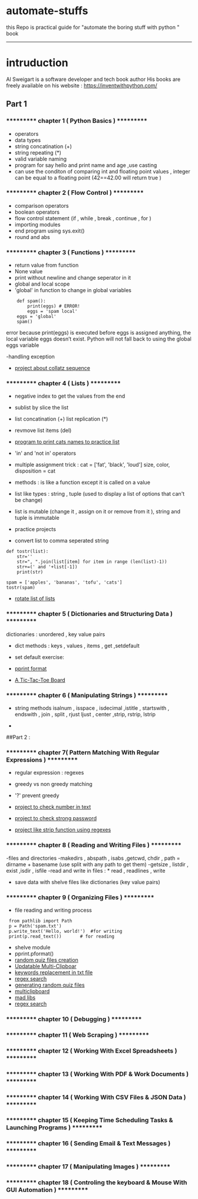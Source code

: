 # automate-stuffs
this Repo is practical guide for "automate the boring stuff with python " book 
________________________________________________________________________________

# intruduction 

Al Sweigart is a software developer and tech book author
His books are freely available on his website :
https://inventwithpython.com/

## Part 1
### ********* chapter 1 ( Python Basics ) *********

- operators
- data types
- string concatination  (+)
- string repeating (*)
- valid variable naming
- program for say hello and print name and age ,use casting 
- can use the conditon of comparing int and floating point values , integer can be equal to a
floating point (42==42.00 will return true )

### ********* chapter 2 ( Flow Control ) *********

- comparison operators
- boolean operators
- flow control statement (if , while , break , continue , for )
- importing modules
- end program using sys.exit()
- round and abs

### ********* chapter 3 ( Functions ) *********

- return value from function
- None value 
- print without newline and change seperator in it
- global and local scope
- 'global' in function to change in global variables
```
	def spam():
	    print(eggs) # ERROR!
	    eggs = 'spam local'
	eggs = 'global'
	spam()
```
error because print(eggs) is executed before eggs is assigned anything, the local variable eggs doesn’t exist. Python will not fall back to using
the global eggs variable 

-handling exception

- [project about collatz sequence](https://github.com/abeermh/automate-stuffs/blob/main/exercise1.py)

### ********* chapter 4 ( Lists ) *********

- negative index to get the values from the end
- sublist by slice the list
- list concatination (+) list replication (*)
- revmove list items (del)


- [program to print cats names to practice list](https://github.com/abeermh/automate-stuffs/blob/main/exercise2.py)

- 'in' and 'not in' operators
- multiple assignment trick :
	cat = ['fat', 'black', 'loud']
	size, color, disposition = cat
- methods : is like a function except it is called on a value 
- list like types : string , tuple (used to display a list of options that can't be change)
- list is mutable (change it , assign on it or remove from it ), string and tuple is immutable
- practice projects

* convert list to comma seperated string 
```
def tostr(list):
    str=''
    str=", ".join(list[item] for item in range (len(list)-1))
    str+=(' and '+list[-1])      
    print(str)
    
spam = ['apples', 'bananas', 'tofu', 'cats']
tostr(spam)
```

* [rotate list of lists](https://github.com/abeermh/automate-stuffs/blob/main/exercise3.py)

### ********* chapter 5  ( Dictionaries and Structuring Data ) *********

dictionaries : unordered , key value pairs
- dict methods : keys , values , items , get ,setdefault
- set default exercise:

- [pprint format](https://github.com/abeermh/automate-stuffs/blob/main/exercise4.py)
- [A Tic-Tac-Toe Board ](https://github.com/abeermh/automate-stuffs/blob/main/exercise5.py) 

### ********* chapter 6 ( Manipulating Strings  ) *********
 
- string methods
	isalnum , isspace , isdecimal ,istitle , startswith , endswith , join , split , rjust
	ljust , center ,strip, rstrip, lstrip

- [rotate list of lists]:(https://github.com/abeermh/automate-stuffs/blob/main/exercise6.py)


##Part 2 :
### ********* chapter 7( Pattern Matching With Regular Expressions  ) *********


- regular expression : regexes
- greedy vs non greedy matching 
- '?' prevent greedy 

- [project to check number in text](https://github.com/abeermh/automate-stuffs/blob/main/exercise7.py)

- [project to check strong password](https://github.com/abeermh/automate-stuffs/blob/main/exercise8.py)

- [project like strip function using regexes](https://github.com/abeermh/automate-stuffs/blob/main/exercise9.py)


### ********* chapter 8 ( Reading and Writing Files ) *********

-files and directories
-makedirs , abspath , isabs ,getcwd, chdir , 
path = dirname + basename (use split with any path to get them)
-getsize , listdir , exist ,isdir , isfile
-read and write in files :
	* read , readlines , write
	
- save data with shelve files like dictionaries (key value pairs)	


### ********* chapter 9 ( Organizing Files ) *********

- file reading and writing process
```
 from pathlib import Path
 p = Path('spam.txt')
 p.write_text('Hello, world!')	#for writing
 print(p.read_text())		# for reading 
```
- shelve module 
- pprint.pformat()
- [random quiz files creation]()
- [Updatable Multi-Clipboar]()
-  [keywords replacement in txt file]()
-  [regex search]()
- [ generating random quiz files ](https://github.com/abeermh/automate-stuffs/blob/main/capitals_quiz.py)
- [ multiclipboard ]()
- [ mad libs ](https://github.com/abeermh/automate-stuffs/blob/main/madlibs.py)
- [ regex search ](https://github.com/abeermh/automate-stuffs/blob/main/regexsearch.py) 
### ********* chapter 10 ( Debugging ) *********

### ********* chapter 11 ( Web Scraping ) *********

### ********* chapter 12 ( Working With Excel Spreadsheets ) *********

### ********* chapter 13 ( Working With PDF & Work Documents ) *********

### ********* chapter 14 ( Working With CSV Files & JSON Data ) *********

### ********* chapter 15 ( Keeping Time Scheduling Tasks & Launching Programs ) *********

### ********* chapter 16 ( Sending Email & Text Messages ) *********

### ********* chapter 17 ( Manipulating Images ) *********

### ********* chapter 18 ( Controling the keyboard & Mouse With GUI Automation  ) *********


